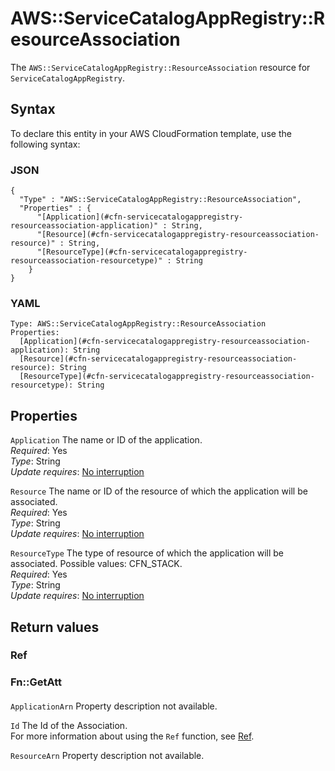 # AWS::ServiceCatalogAppRegistry::ResourceAssociation<a name="aws-resource-servicecatalogappregistry-resourceassociation"></a>

The `AWS::ServiceCatalogAppRegistry::ResourceAssociation` resource for `ServiceCatalogAppRegistry`\.

## Syntax<a name="aws-resource-servicecatalogappregistry-resourceassociation-syntax"></a>

To declare this entity in your AWS CloudFormation template, use the following syntax:

### JSON<a name="aws-resource-servicecatalogappregistry-resourceassociation-syntax.json"></a>

```
{
  "Type" : "AWS::ServiceCatalogAppRegistry::ResourceAssociation",
  "Properties" : {
      "[Application](#cfn-servicecatalogappregistry-resourceassociation-application)" : String,
      "[Resource](#cfn-servicecatalogappregistry-resourceassociation-resource)" : String,
      "[ResourceType](#cfn-servicecatalogappregistry-resourceassociation-resourcetype)" : String
    }
}
```

### YAML<a name="aws-resource-servicecatalogappregistry-resourceassociation-syntax.yaml"></a>

```
Type: AWS::ServiceCatalogAppRegistry::ResourceAssociation
Properties: 
  [Application](#cfn-servicecatalogappregistry-resourceassociation-application): String
  [Resource](#cfn-servicecatalogappregistry-resourceassociation-resource): String
  [ResourceType](#cfn-servicecatalogappregistry-resourceassociation-resourcetype): String
```

## Properties<a name="aws-resource-servicecatalogappregistry-resourceassociation-properties"></a>

`Application`  <a name="cfn-servicecatalogappregistry-resourceassociation-application"></a>
The name or ID of the application\.  
*Required*: Yes  
*Type*: String  
*Update requires*: [No interruption](https://docs.aws.amazon.com/AWSCloudFormation/latest/UserGuide/using-cfn-updating-stacks-update-behaviors.html#update-no-interrupt)

`Resource`  <a name="cfn-servicecatalogappregistry-resourceassociation-resource"></a>
The name or ID of the resource of which the application will be associated\.  
*Required*: Yes  
*Type*: String  
*Update requires*: [No interruption](https://docs.aws.amazon.com/AWSCloudFormation/latest/UserGuide/using-cfn-updating-stacks-update-behaviors.html#update-no-interrupt)

`ResourceType`  <a name="cfn-servicecatalogappregistry-resourceassociation-resourcetype"></a>
The type of resource of which the application will be associated\. Possible values: CFN\_STACK\.  
*Required*: Yes  
*Type*: String  
*Update requires*: [No interruption](https://docs.aws.amazon.com/AWSCloudFormation/latest/UserGuide/using-cfn-updating-stacks-update-behaviors.html#update-no-interrupt)

## Return values<a name="aws-resource-servicecatalogappregistry-resourceassociation-return-values"></a>

### Ref<a name="aws-resource-servicecatalogappregistry-resourceassociation-return-values-ref"></a>

### Fn::GetAtt<a name="aws-resource-servicecatalogappregistry-resourceassociation-return-values-fn--getatt"></a>

#### <a name="aws-resource-servicecatalogappregistry-resourceassociation-return-values-fn--getatt-fn--getatt"></a>

`ApplicationArn`  <a name="ApplicationArn-fn::getatt"></a>
Property description not available\.

`Id`  <a name="Id-fn::getatt"></a>
The Id of the Association\.  
For more information about using the `Ref` function, see [Ref](https://docs.aws.amazon.com/AWSCloudFormation/latest/UserGuide/intrinsic-function-reference-ref.html)\.

`ResourceArn`  <a name="ResourceArn-fn::getatt"></a>
Property description not available\.